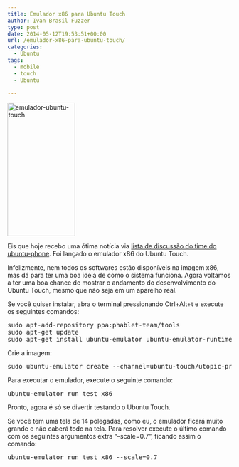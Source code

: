 ```yaml
---
title: Emulador x86 para Ubuntu Touch
author: Ivan Brasil Fuzzer
type: post
date: 2014-05-12T19:53:51+00:00
url: /emulador-x86-para-ubuntu-touch/
categories:
  - Ubuntu
tags:
  - mobile
  - touch
  - Ubuntu

---
```

[<img class="aligncenter size-medium wp-image-6686" src="http://www.ubuntero.com.br/wp-content/uploads/2014/05/emulador-ubuntu-touch-152x300.png" alt="emulador-ubuntu-touch" width="152" height="300" />][1]

Eis que hoje recebo uma ótima notícia via [lista de discussão do time do ubuntu-phone][2]. Foi lançado o emulador x86 do Ubuntu Touch.

Infelizmente, nem todos os softwares estão disponíveis na imagem x86, mas dá para ter uma boa ideia de como o sistema funciona. Agora voltamos a ter uma boa chance de mostrar o andamento do desenvolvimento do Ubuntu Touch, mesmo que não seja em um aparelho real.

Se você quiser instalar, abra o terminal pressionando Ctrl+Alt+t e execute os seguintes comandos:

<pre class="brush:shell">sudo apt-add-repository ppa:phablet-team/tools
sudo apt-get update
sudo apt-get install ubuntu-emulator ubuntu-emulator-runtime</pre>

Crie a imagem:

<pre class="brush:shell">sudo ubuntu-emulator create --channel=ubuntu-touch/utopic-proposed --arch=i386 test_x86</pre>

Para executar o emulador, execute o seguinte comando:

<pre class="brush:shell">ubuntu-emulator run test_x86</pre>

Pronto, agora é só se divertir testando o Ubuntu Touch.

Se você tem uma tela de 14 polegadas, como eu, o emulador ficará muito grande e não caberá todo na tela. Para resolver execute o último comando com os seguintes argumentos extra &#8220;&#8211;scale=0.7&#8221;, ficando assim o comando:

<pre class="brush:shell">ubuntu-emulator run test_x86 --scale=0.7</pre>

 [1]: http://www.ubuntero.com.br/wp-content/uploads/2014/05/emulador-ubuntu-touch.png
 [2]: https://lists.launchpad.net/ubuntu-phone/msg08059.html